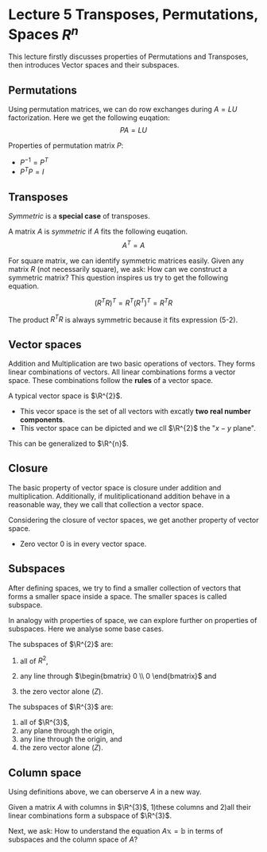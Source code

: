 # Lecture 5 Transposes, Permutations, Spaces $R^{n}$

This lecture firstly discusses properties of Permutations and Transposes, then introduces Vector spaces and their subspaces.

## Permutations

Using permutation matrices, we can do row exchanges during $A=LU$ factorization. Here we get the following euqation:
$$PA=LU\tag{5-1}$$

Properties of permutation matrix $P$:
- $P^{-1}=P^{T}$
- $P^{T}P=I$

## Transposes

*Symmetric* is a **special case** of transposes.

A matrix $A$ is *symmetric* if $A$ fits the following euqation.
$$A^{T}=A\tag{5-2}$$

For square matrix, we can identify symmetric matrices easily. Given any matrix $R$ (not necessarily square), we ask: How can we construct a symmetric matrix? This question inspires us try to get the following equation.

$$(R^{T}R)^{T}= R^{T}(R^{T})^{T}=R^{T}R\tag{5-3}$$

The product $R^{T}R$ is always symmetric because it fits expression (5-2).

## Vector spaces

Addition and Multiplication are two basic operations of vectors. They forms linear combinations of vectors. All linear combinations forms a vector space. These combinations follow the **rules** of a vector space.

A typical vector space is $\R^{2}$. 

- This vecor space is the set of all vectors with excatly **two real number components**.
- This vector space can be dipicted and we cll $\R^{2}$ the "$x-y$ plane".


This can be generalized to $\R^{n}$.


## Closure

The basic property of vector space is closure under addition and multiplication. Additionally, if mulitiplicationand addition behave in a reasonable way, they we call that collection a vector space.

Considering the closure of vector spaces, we get another property of vector space.
- Zero vector $0$ is in every vector space. 

## Subspaces

After defining spaces, we try to find a smaller collection of vectors that forms a smaller space inside a space. The smaller spaces is called subspace.

In analogy with properties of space, we can explore further on properties of subspaces. Here we analyse some base cases.

The subspaces of $\R^{2}$ are:

1. all of $R^{2}$,

2. any line through $\begin{bmatrix}
    0 \\
    0
\end{bmatrix}$ and

3. the zero vector alone $(Z)$.

The subspaces of $\R^{3}$ are:

1. all of $\R^{3}$,
2. any plane through the origin,
3. any line through the origin, and
4. the zero vector alone $(Z)$.

## Column space

Using definitions above, we can oberserve $A$ in a new way.

Given a matrix $A$ with columns in $\R^{3}$, 1)these columns and 2)all their linear combinations form a subspace of $\R^{3}$.

Next, we ask: How to understand the equation $A\mathbb{x}=\mathbb{b}$ in terms of subspaces and the column space of $A$?